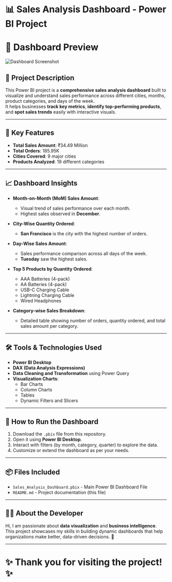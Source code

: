 # 📊 Sales Analysis Dashboard - Power BI Project
# 📸 Dashboard Preview

![Dashboard Screenshot](dashboard-screenshot.png)

## 📝 Project Description
This Power BI project is a **comprehensive sales analysis dashboard** built to visualize and understand sales performance across different cities, months, product categories, and days of the week.  
It helps businesses **track key metrics**, **identify top-performing products**, and **spot sales trends** easily with interactive visuals.

---

## 🎯 Key Features
- **Total Sales Amount**: ₹34.49 Million
- **Total Orders**: 185.95K
- **Cities Covered**: 9 major cities
- **Products Analyzed**: 19 different categories

---

## 📈 Dashboard Insights
- **Month-on-Month (MoM) Sales Amount**: 
  - Visual trend of sales performance over each month.
  - Highest sales observed in **December**.
  
- **City-Wise Quantity Ordered**:
  - **San Francisco** is the city with the highest number of orders.
  
- **Day-Wise Sales Amount**:
  - Sales performance comparison across all days of the week.
  - **Tuesday** saw the highest sales.

- **Top 5 Products by Quantity Ordered**:
  - AAA Batteries (4-pack)
  - AA Batteries (4-pack)
  - USB-C Charging Cable
  - Lightning Charging Cable
  - Wired Headphones

- **Category-wise Sales Breakdown**:
  - Detailed table showing number of orders, quantity ordered, and total sales amount per category.

---

## 🛠 Tools & Technologies Used
- **Power BI Desktop**
- **DAX (Data Analysis Expressions)**
- **Data Cleaning and Transformation** using Power Query
- **Visualization Charts**:
  - Bar Charts
  - Column Charts
  - Tables
  - Dynamic Filters and Slicers

---

## 🚀 How to Run the Dashboard
1. Download the `.pbix` file from this repository.
2. Open it using **Power BI Desktop**.
3. Interact with filters (by month, category, quarter) to explore the data.
4. Customize or extend the dashboard as per your needs.

---

## 📦 Files Included
- `Sales_Analysis_Dashboard.pbix` - Main Power BI Dashboard File
- `README.md` - Project documentation (this file)

---

## 👨‍💻 About the Developer
Hi, I am passionate about **data visualization** and **business intelligence**.  
This project showcases my skills in building dynamic dashboards that help organizations make better, data-driven decisions. 🚀

---

# ✨ Thank you for visiting the project! ✨
